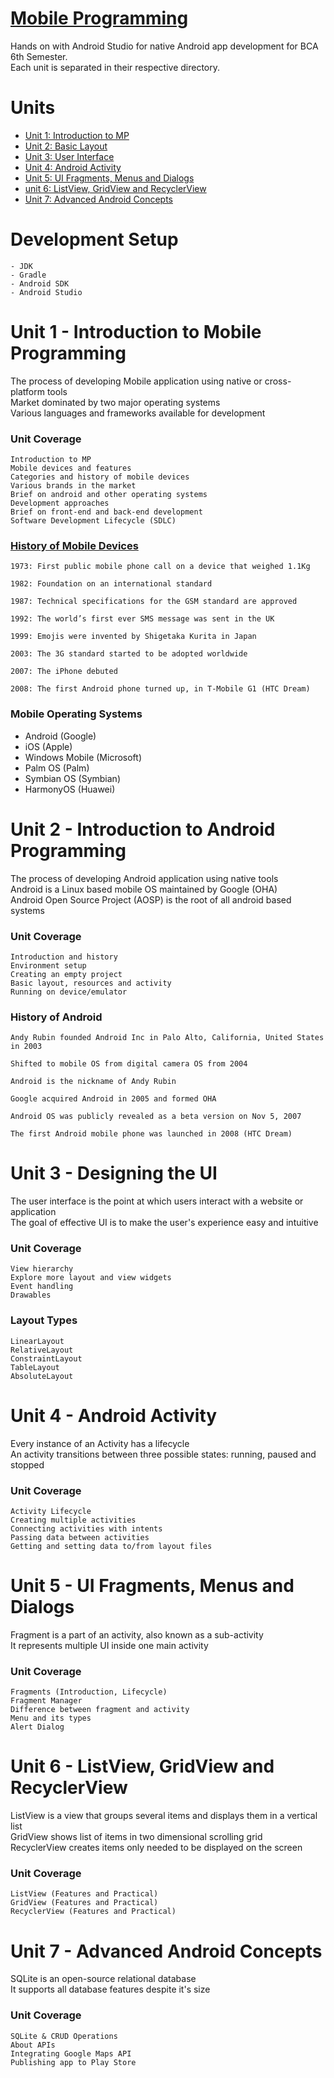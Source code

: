 # [Mobile Programming](https://yubinkarki.notion.site/Mobile-Programming-4a78b1019b5a427cacc09e9ad90e94ca) 

Hands on with Android Studio for native Android app development for BCA 6th Semester.  
Each unit is separated in their respective directory.  

# Units

- [Unit 1: Introduction to MP](#unit-1---introduction-to-mobile-programming)
- [Unit 2: Basic Layout](#unit-2---introduction-to-android-programming)
- [Unit 3: User Interface](#unit-3---designing-the-ui)
- [Unit 4: Android Activity](#unit-4---android-activity)
- [Unit 5: UI Fragments, Menus and Dialogs](#unit-5---ui-fragments-menus-and-dialogs)
- [unit 6: ListView, GridView and RecyclerView](#unit-6---listview-gridview-and-recyclerview)
- [Unit 7: Advanced Android Concepts](#unit-7---advanced-android-concepts)

# Development Setup

```
- JDK
- Gradle
- Android SDK
- Android Studio
```

# Unit 1 - Introduction to Mobile Programming

The process of developing Mobile application using native or cross-platform tools  
Market dominated by two major operating systems  
Various languages and frameworks available for development  

### Unit Coverage

```
Introduction to MP
Mobile devices and features
Categories and history of mobile devices
Various brands in the market
Brief on android and other operating systems
Development approaches
Brief on front-end and back-end development
Software Development Lifecycle (SDLC)
```

### [History of Mobile Devices](https://www.uswitch.com/mobiles/guides/history-of-mobile-phones/#:~:text=Mobile%20phones%20were%20invented%20as,the%20emergency%20services%20to%20communicate)

```
1973: First public mobile phone call on a device that weighed 1.1Kg

1982: Foundation on an international standard

1987: Technical specifications for the GSM standard are approved

1992: The world’s first ever SMS message was sent in the UK

1999: Emojis were invented by Shigetaka Kurita in Japan

2003: The 3G standard started to be adopted worldwide

2007: The iPhone debuted

2008: The first Android phone turned up, in T-Mobile G1 (HTC Dream)
```

### Mobile Operating Systems

- Android (Google)
- iOS (Apple)
- Windows Mobile (Microsoft)
- Palm OS (Palm)
- Symbian OS (Symbian)
- HarmonyOS (Huawei)

# Unit 2 - Introduction to Android Programming

The process of developing Android application using native tools  
Android is a Linux based mobile OS maintained by Google (OHA)  
Android Open Source Project (AOSP) is the root of all android based systems  

### Unit Coverage

```
Introduction and history
Environment setup
Creating an empty project
Basic layout, resources and activity
Running on device/emulator
```

### History of Android

```
Andy Rubin founded Android Inc in Palo Alto, California, United States in 2003

Shifted to mobile OS from digital camera OS from 2004

Android is the nickname of Andy Rubin

Google acquired Android in 2005 and formed OHA

Android OS was publicly revealed as a beta version on Nov 5, 2007

The first Android mobile phone was launched in 2008 (HTC Dream)
```

# Unit 3 - Designing the UI

The user interface is the point at which users interact with a website or application  
The goal of effective UI is to make the user's experience easy and intuitive  

### Unit Coverage

```
View hierarchy
Explore more layout and view widgets
Event handling
Drawables
```

### Layout Types

```
LinearLayout
RelativeLayout
ConstraintLayout
TableLayout
AbsoluteLayout
```

# Unit 4 - Android Activity

Every instance of an Activity has a lifecycle  
An activity transitions between three possible states: running, paused and stopped  

### Unit Coverage

```
Activity Lifecycle
Creating multiple activities
Connecting activities with intents
Passing data between activities
Getting and setting data to/from layout files
```

# Unit 5 - UI Fragments, Menus and Dialogs

Fragment is a part of an activity, also known as a sub-activity  
It represents multiple UI inside one main activity  

### Unit Coverage

```
Fragments (Introduction, Lifecycle)
Fragment Manager
Difference between fragment and activity
Menu and its types
Alert Dialog
```

# Unit 6 - ListView, GridView and RecyclerView

ListView is a view that groups several items and displays them in a vertical list  
GridView shows list of items in two dimensional scrolling grid  
RecyclerView creates items only needed to be displayed on the screen  

### Unit Coverage

```
ListView (Features and Practical)
GridView (Features and Practical)
RecyclerView (Features and Practical)
```

# Unit 7 - Advanced Android Concepts

SQLite is an open-source relational database  
It supports all database features despite it's size  

### Unit Coverage

```
SQLite & CRUD Operations
About APIs
Integrating Google Maps API
Publishing app to Play Store
```

